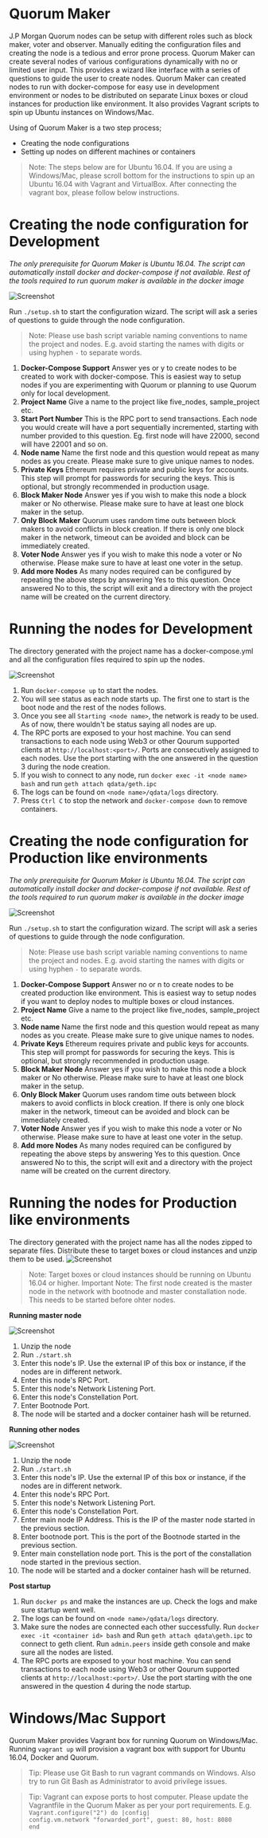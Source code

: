 # Quorum Maker

J.P Morgan Quorum nodes can be setup with different roles such as block maker, voter and observer. Manually editing the configuration files and creating the node is a tedious and error prone process. Quorum Maker can create several nodes of various configurations dynamically with no or limited user input. This provides a wizard like interface with a series of questions to guide the user to create nodes. Quorum Maker can created nodes to run with docker-compose for easy use in development environment or nodes to be distributed on separate Linux boxes or cloud instances for production like environment. It also provides Vagrant scripts to spin up Ubuntu instances on Windows/Mac. 


Using of Quorum Maker is a two step process;

 - Creating the node configurations
 - Setting up nodes on different machines or containers

> Note: The steps below are for Ubuntu 16.04. If you are using a Windows/Mac, please scroll bottom for the instructions to spin up an Ubuntu 16.04 with Vagrant and VirtualBox. After connecting the vagrant box, please follow below instructions.

# Creating the node configuration for Development
*The only prerequisite for Quorum Maker is Ubuntu 16.04. The script can automatically install docker and docker-compose if not available. Rest of the tools required to run quorum maker is available in the docker image*

![Screenshot](https://github.com/synechron-finlabs/quorum-maker/blob/development/img/screenshot_dev.png) 

Run `./setup.sh` to start the configuration wizard. The script will ask a series of questions to guide through the node configuration.

> Note: Please use bash script variable naming conventions to name the project and nodes. E.g. avoid starting the names with digits or using hyphen `-` to separate words.

 1. **Docker-Compose Support**
     Answer yes or y to create nodes to be created to work with docker-compose. This is easiest way to setup nodes if you are  experimenting with Quorum or planning to use Quorum only for local development. 
 2. **Project Name**
     Give a name to the project like five_nodes, sample_project etc.
 3. **Start Port Number**
     This is the RPC port to send transactions. Each node you would create will have a port sequentially incremented, starting with number provided to this question. Eg. first node will have 22000, second will have 22001 and so on. 
 4. **Node name**
     Name the first node and this question would repeat as many nodes as you create. Please make sure to give unique names to nodes.     
 5. **Private Keys**
     Ethereum requires private and public keys for accounts. This step will prompt for passwords for securing the keys. This is optional, but strongly recommended in production usage.
 6. **Block Maker Node**
     Answer yes if you wish to make this node a block maker or No otherwise. Please make sure to have at least one block maker in the setup.
 7. **Only Block Maker**
 Quorum uses random time outs between block makers to avoid conflicts in block creation. If there is only one block maker in the network, timeout can be avoided and block can be immediately created. 
 8. **Voter Node**
 Answer yes if you wish to make this node a voter or No otherwise. Please make sure to have at least one voter in the setup.
 9. **Add more Nodes**
 As many nodes required can be configured by repeating the above steps by answering Yes to this question. Once answered No to this, the script will exit and a directory with the project name will be created on the current directory. 

# Running the nodes for Development
The directory generated with the project name has a docker-compose.yml and all the configuration files required to spin up the nodes. 

![Screenshot](https://github.com/synechron-finlabs/quorum-maker/blob/development/img/screenshot_dev_output.png) 

1. Run `docker-compose up` to start the nodes.
2. You will see status as each node starts up. The first one to start is the boot node and the rest of the nodes follows.
3. Once you see all `Starting <node name>`, the network is ready to be used. As of now, there wouldn't be status saying all nodes are up. 
4. The RPC ports are exposed to your host machine. You can send transactions to each node using Web3 or other Qourum supported clients at `http://localhost:<port>/`. Ports are consecutively assigned to each nodes. Use the port starting with the one answered in the question 3 during the node creation. 
5. If you wish to connect to any node, run `docker exec -it <node name> bash` and run `geth attach qdata/geth.ipc`
6. The logs can be found on `<node name>/qdata/logs` directory.
7. Press `Ctrl C` to stop the network and `docker-compose down` to remove containers.

# Creating the node configuration for Production like environments
*The only prerequisite for Quorum Maker is Ubuntu 16.04. The script can automatically install docker and docker-compose if not available. Rest of the tools required to run quorum maker is available in the docker image*

![Screenshot](https://github.com/synechron-finlabs/quorum-maker/blob/development/img/screenshot_prod.png) 

Run `./setup.sh` to start the configuration wizard. The script will ask a series of questions to guide through the node configuration.

> Note: Please use bash script variable naming conventions to name the project and nodes. E.g. avoid starting the names with digits or using hyphen `-` to separate words.

 1. **Docker-Compose Support**
     Answer no or n to create nodes to be created production like environment. This is easiest way to setup nodes if you want to deploy nodes to multiple boxes or cloud instances. 
 2. **Project Name**
     Give a name to the project like five_nodes, sample_project etc.
 3. **Node name**
     Name the first node and this question would repeat as many nodes as you create. Please make sure to give unique names to nodes.     
 4. **Private Keys**
     Ethereum requires private and public keys for accounts. This step will prompt for passwords for securing the keys. This is optional, but strongly recommended in production usage.
 5. **Block Maker Node**
     Answer yes if you wish to make this node a block maker or No otherwise. Please make sure to have at least one block maker in the setup.
 6. **Only Block Maker**
 Quorum uses random time outs between block makers to avoid conflicts in block creation. If there is only one block maker in the network, timeout can be avoided and block can be immediately created. 
 7. **Voter Node**
 Answer yes if you wish to make this node a voter or No otherwise. Please make sure to have at least one voter in the setup.
 8. **Add more Nodes**
 As many nodes required can be configured by repeating the above steps by answering Yes to this question. Once answered No to this, the script will exit and a directory with the project name will be created on the current directory. 

# Running the nodes for Production like environments
The directory generated with the project name has all the nodes zipped to separate files. Distribute these to target boxes or cloud instances and unzip them to be used. 
![Screenshot](https://github.com/synechron-finlabs/quorum-maker/blob/development/img/screenshot_prod_output.png) 

> Note: Target boxes or cloud instances should be running on Ubuntu 16.04 or higher. 
> Important Note: The first node created is the master node in the network with bootnode and master constallation node. This needs to be started before ohter nodes.

**Running master node**

![Screenshot](https://github.com/synechron-finlabs/quorum-maker/blob/development/img/screenshot_prod_start_master.png) 

1. Unzip the node
2. Run `./start.sh`
3. Enter this node's IP. Use the external IP of this box or instance, if the nodes are in different network.
4. Enter this node's RPC Port. 
5. Enter this node's Network Listening Port.
6. Enter this node's Constellation Port.
7. Enter Bootnode Port.
8. The node will be started and a docker container hash will be returned. 

**Running other nodes**

![Screenshot](https://github.com/synechron-finlabs/quorum-maker/blob/development/img/screenshot_prod_start_slave.png) 

1. Unzip the node
2. Run `./start.sh`
3. Enter this node's IP. Use the external IP of this box or instance, if the nodes are in different network.
4. Enter this node's RPC Port. 
5. Enter this node's Network Listening Port.
6. Enter this node's Constellation Port.
7. Enter main node IP Address. This is the IP of the master node started in the previous section.
8. Enter bootnode port. This is the port of the Bootnode started in the previous section.
9. Enter main constellation node port. This is the port of the constallation node started in the previous section.
8. The node will be started and a docker container hash will be returned. 

**Post startup**

1. Run `docker ps` and make the instances are up. Check the logs and make sure startup went well. 
2. The logs can be found on `<node name>/qdata/logs` directory.
3. Make sure the nodes are connected each other successfully. Run `docker exec -it <container id> bash` and Run `geth attach qdata\geth.ipc` to connect to geth client. Run `admin.peers` inside geth console and make sure all the nodes are listed.
4. The RPC ports are exposed to your host machine. You can send transactions to each node using Web3 or other Qourum supported clients at `http://localhost:<port>/`. Use the port starting with the one answered in the question 4 during the node startup. 


# Windows/Mac Support

Quorum Maker provides Vagrant box for running Quorum on Windows/Mac. Running `vagrant up` will provision a vagrant box with support for Ubuntu 16.04, Docker and Quorum. 

> Tip: Please use Git Bash to run vagrant commands on Windows. Also try to run Git Bash as Administrator to avoid privilege issues. 

> Tip: Vagrant can expose ports to host computer. Please update the Vagrantfile in the Quorum Maker as per your port requirements.
E.g.  
`Vagrant.configure("2") do |config|`  
  `config.vm.network "forwarded_port", guest: 80, host: 8080`  
`end`
